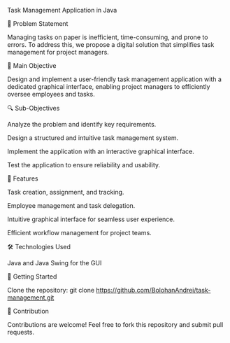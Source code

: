 Task Management Application in Java

📌 Problem Statement

Managing tasks on paper is inefficient, time-consuming, and prone to errors. To address this, we propose a digital solution that simplifies task management for project managers.

🎯 Main Objective

Design and implement a user-friendly task management application with a dedicated graphical interface, enabling project managers to efficiently oversee employees and tasks.

🔍 Sub-Objectives

Analyze the problem and identify key requirements.

Design a structured and intuitive task management system.

Implement the application with an interactive graphical interface.

Test the application to ensure reliability and usability.

🚀 Features

Task creation, assignment, and tracking.

Employee management and task delegation.

Intuitive graphical interface for seamless user experience.

Efficient workflow management for project teams.

🛠️ Technologies Used

Java and Java Swing for the GUI

📖 Getting Started

Clone the repository:
git clone https://github.com/BolohanAndrei/task-management.git

📌 Contribution

Contributions are welcome! Feel free to fork this repository and submit pull requests.
